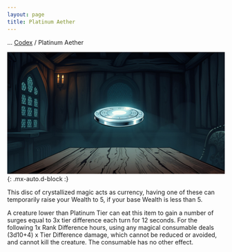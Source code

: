 ```yaml
---
layout: page
title: Platinum Aether
---
```

<span class="breadcrumbs" markdown="1">... [Codex](/codex) / Platinum Aether</span>

![Platinum Aether](/assets/img/items/aether-platinum.jpg){: .mx-auto.d-block :}

This disc of crystallized magic acts as currency, having one of these can temporarily raise your Wealth to 5, if your base Wealth is less than 5.

A creature lower than Platinum Tier can eat this item to gain a number of surges equal to 3x tier difference each turn for 12 seconds. For the following 1x Rank Difference hours, using any magical consumable deals (3d10+4) x Tier Difference damage, which cannot be reduced or avoided, and cannot kill the creature. The consumable has no other effect.